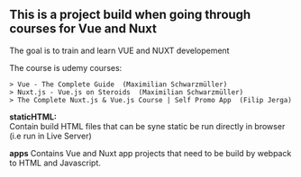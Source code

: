 ## This is a project build when going through courses for Vue and Nuxt

The goal is to train and learn VUE and NUXT developement 

The course is udemy courses:

	> Vue - The Complete Guide  (Maximilian Schwarzmüller)
	> Nuxt.js - Vue.js on Steroids  (Maximilian Schwarzmüller)
	> The Complete Nuxt.js & Vue.js Course | Self Promo App  (Filip Jerga)

__staticHTML:__  
Contain build HTML files that can be syne static be run directly in browser (i.e run in Live Server)

__apps__
Contains Vue and Nuxt app projects that need to be build by webpack to HTML and Javascript.



